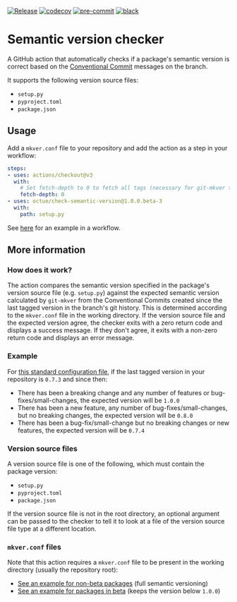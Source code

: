 [![Release](https://github.com/octue/check-semantic-version/actions/workflows/release.yml/badge.svg)](https://github.com/octue/check-semantic-version/actions/workflows/release.yml)
[![codecov](https://codecov.io/gh/octue/check-semantic-version/branch/main/graph/badge.svg?token=AL0I3UVUV2)](https://codecov.io/gh/octue/check-semantic-version)
[![pre-commit](https://img.shields.io/badge/pre--commit-enabled-brightgreen?logo=pre-commit&logoColor=white)](https://github.com/pre-commit/pre-commit)
[![black](https://img.shields.io/badge/code%20style-black-000000.svg)](https://github.com/ambv/black)

# Semantic version checker
A GitHub action that automatically checks if a package's semantic version is correct based on the
[Conventional Commit](https://www.conventionalcommits.org/en/) messages on the branch.

It supports the following version source files:
- `setup.py`
- `pyproject.toml`
- `package.json`

## Usage
Add a `mkver.conf` file to your repository and add the action as a step in your workflow:

```yaml
steps:
- uses: actions/checkout@v3
  with:
    # Set fetch-depth to 0 to fetch all tags (necessary for git-mkver to determine the correct semantic version).
    fetch-depth: 0
- uses: octue/check-semantic-version@1.0.0.beta-3
  with:
    path: setup.py
```

See [here](examples/workflow.yml) for an example in a workflow.

## More information

### How does it work?
The action compares the semantic version specified in the package's version source file (e.g. `setup.py`) against the
expected semantic version calculated by `git-mkver` from the Conventional Commits created since the last tagged version
in the branch's git history. This is determined according to the `mkver.conf` file in the working directory. If the
version source file and the expected version agree, the checker exits with a zero return code and displays a success
message. If they don't agree, it exits with a non-zero return code and displays an error message.

### Example
For [this standard configuration file](examples/mkver.conf), if the last tagged version in your
repository is `0.7.3` and since then:
* There has been a breaking change and any number of features or bug-fixes/small-changes, the expected version will
  be `1.0.0`
* There has been a new feature, any number of bug-fixes/small-changes, but no breaking changes, the expected
  version will be `0.8.0`
* There has been a bug-fix/small-change but no breaking changes or new features, the expected version will be `0.7.4`

### Version source files
A version source file is one of the following, which must contain the package version:
* `setup.py`
* `pyproject.toml`
* `package.json`

If the version source file is not in the root directory, an optional argument can be passed to the checker to tell it to
look at a file of the version source file type at a different location.

### `mkver.conf` files
Note that this action requires a `mkver.conf` file to be present in the working directory (usually the repository root):
- [See an example for non-beta packages](examples/mkver.conf) (full semantic versioning)
- [See an example for packages in beta](examples/mkver-for-beta-versions.conf) (keeps the version below `1.0.0`)
